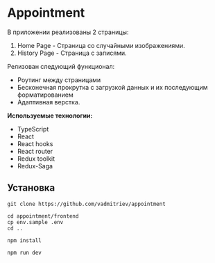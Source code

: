 # Appointment

В приложении реализованы 2 страницы:  
1. Home Page - Страница со случайными изображениями.  
2. History Page - Страница с записями. 

Релизован следующий функционал:  
- Роутинг между страницами  
- Бесконечная прокрутка с загрузкой данных и их последующим форматированием  
- Адаптивная верстка.

**Используемые технологии:**
- TypeScript
- React
- React hooks
- React router
- Redux toolkit
- Redux-Saga

## Установка
```console
git clone https://github.com/vadmitriev/appointment
```

```console
cd appointment/frontend
cp env.sample .env
cd ..
```

```console
npm install
```

```console
npm run dev
```
